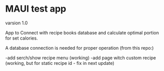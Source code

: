 # MAUI test app
varsion 1.0

App to Connect with recipe books database and calculate optimal portion for set calories.

A database connection is needed for proper operation (from this repo:)

-add serch/show recipe menu (working)
-add page witch custom recipe (working, but for static recipe id - fix in next update)
